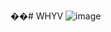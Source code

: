 ��#   W H Y V 
 
 ![image](https://github.com/user-attachments/assets/df3ab75f-97ff-45ea-9129-7befe770b691)

